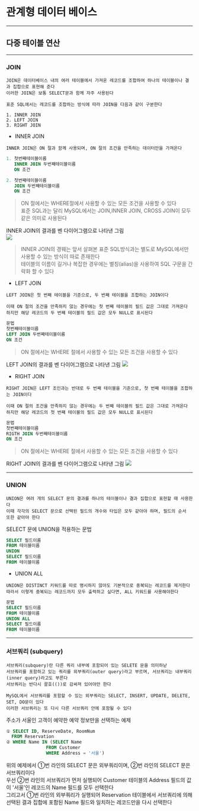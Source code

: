 # 관계형 데이터 베이스
---
## 다중 테이블 연산
---
### JOIN
```
JOIN은 데이터베이스 내의 여러 테이블에서 가져온 레코드를 조합하여 하나의 테이블이나 결과 집합으로 표현해 준다
이러한 JOIN은 보통 SELECT문과 함께 자주 사용된다

표준 SQL에서는 레코드를 조합하는 방식에 따라 JOIN을 다음과 같이 구분한다

1. INNER JOIN
2. LEFT JOIN
3. RIGHT JOIN
```
- INNER JOIN
```
INNER JOIN은 ON 절과 함께 사용되며, ON 절의 조건을 만족하는 데이터만을 가져온다
```
```SQL
1. 첫번째테이블이름
   INNER JOIN 두번째테이블이름
   ON 조건

2. 첫번째테이블이름
   JOIN 두번째테이블이름
   ON 조건
```
> ON 절에서는 WHERE절에서 사용할 수 있는 모든 조건을 사용할 수 있다   
표준 SQL과는 달리 MySQL에서는 JOIN,INNER JOIN, CROSS JOIN이 모두 같은 의미로 사용된다

INNER JOIN의 결과를 벤 다이어그램으로 나타낸 그림   
![](https://img1.daumcdn.net/thumb/R1280x0/?scode=mtistory2&fname=https%3A%2F%2Fblog.kakaocdn.net%2Fdn%2FrRzvk%2Fbtq7AdGF7TQ%2FPxMMOhHSDSy7jaezodYm20%2Fimg.png)
> INNER JOIN의 경웨는 앞서 살펴본 표준 SQL방식과는 별도로 MySQL에서만 사용할 수 있는 방식이 따로 존재한다   
> 테이블의 이름이 길거나 복잡한 경우에는 별칭(alias)을 사용하여 SQL 구문을 간략화 할 수 있다

- LEFT JOIN
```
LEFT JOIN은 첫 번째 테이블을 기준으로, 두 번째 테이블을 조합하는 JOIN이다

이때 ON 절의 조건을 만족하지 않는 경우에는 첫 번째 테이블의 필드 값은 그대로 가져온다
하지만 해당 레코드의 두 번째 테이블의 필드 값은 모두 NULL로 표시된다
```
```SQL
문법
첫번째테이블이름
LEFT JOIN 두번째테이블이름
ON 조건
```
> ON 절에서는 WHERE 절에서 사용할 수 있는 모든 조건을 사용할 수 있다

LEFT JOIN의 결과를 벤 다이어그램으로 나타낸 그림
![](https://img1.daumcdn.net/thumb/R1280x0/?scode=mtistory2&fname=https%3A%2F%2Fblog.kakaocdn.net%2Fdn%2FC7PGm%2Fbtq7CBUnCvz%2FvIy6ikbl7rRayInO78KGDK%2Fimg.png)

- RIGHT JOIN
```
RIGHT JOIN은 LEFT 조인과는 반대로 두 번째 테이블을 기준으로, 첫 번째 테이블을 조합하는 JOIN이다

이때 ON 절의 조건을 만족하지 않는 경우에는 두 번째 테이블의 필드 값은 그대로 가져온다
하지만 해당 레코드의 첫 번째 테이블의 필드 값은 모두 NULL로 표시된다
```
```SQL
문법
첫번째테이블이름
RIGTH JOIN 두번째테이블이름
ON 조건
```
> ON 절에서는 WHERE 절에서 사용할 수 있는 모든 조건을 사용할 수 있다

RIGHT JOIN의 결과를 벤 다이어그램으로 나타낸 그림
![](https://img1.daumcdn.net/thumb/R1280x0/?scode=mtistory2&fname=https%3A%2F%2Fblog.kakaocdn.net%2Fdn%2FyP9Wd%2Fbtq7AbPuiah%2FQQg6kdkVqfYpfWVS1Vi7lK%2Fimg.png)

---
### UNION
```
UNION은 여려 개의 SELECT 문의 결과를 하나의 테이블이나 결과 집합으로 표현할 때 사용한다
이때 각각의 SELECT 문으로 선택된 필드의 개수와 타입은 모두 같아야 하며, 필드의 순서 또한 같아야 한다
```
SELECT 문에 UNION을 적용하는 문법
```SQL
SELECT 필드이름
FROM 테이블이름
UNION
SELECT 필드이름
FROM 테이블이름
```

- UNION ALL
```
UNION은 DISTINCT 키워드를 따로 명시하지 않아도 기본적으로 중복되는 레코드를 제거한다
따라서 이렇게 중복되는 레코드까지 모두 출력하고 싶다면, ALL 키워드를 사용해야한다
```
```SQL
문법
SELECT 필드이름
FROM 테이블이름
UNION ALL
SELECT 필드이름
FROM 테이블이름
```
---
### 서브쿼리 (subquery)
```
서브쿼리(subquery)란 다른 쿼리 내부에 포함되어 있는 SELETE 문을 의미하낟
서브쿼리를 포함하고 있는 쿼리를 외부쿼리(outer query)라고 부르며, 서브쿼리는 내부쿼리(inner query)라고도 부른다
서브쿼리는 반다시 괄호(())로 감싸져 있어야만 한다

MySQL에서 서브쿼리를 포함할 수 있는 외부쿼리는 SELECT, INSERT, UPDATE, DELETE, SET, DO문이 있다
이러한 서브쿼리는 또 다시 다른 서브쿼리 안에 포함될 수 있다
```

주소가 서울인 고객이 예약한 예약 정보만을 선택하는 예제
```SQL
① SELECT ID, ReserveDate, RoomNum
  FROM Reservation
② WHERE Name IN (SELECT Name 
               FROM Customer 
               WHERE Address = '서울')
```
위의 예제에서 ①번 라인의 SELECT 문은 외부쿼리이며, ②번 라인의 SELECT 문은 서브쿼리이다   
우선 ②번 라인의 서브쿼리가 먼저 실행되어 Customer 테이블의 Address 필드의 값이 '서울'인 레코드의 Name 필드를 모두 선택한다   
그리고서 ①번 라인의 외부쿼리가 실행되어 Reservation 테이블에서 서브쿼리에 의해 선택된 결과 집합에 포함된 Name 필드와 일치하는 레코드만을 다시 선택한다